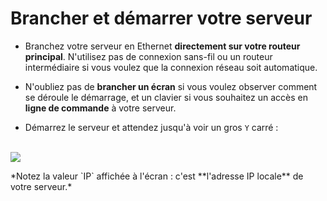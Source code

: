 # Brancher et démarrer votre serveur

* Branchez votre serveur en Ethernet **directement sur votre routeur principal**. N'utilisez pas de connexion sans-fil ou un routeur intermédiaire si vous voulez que la connexion réseau soit automatique.

* N'oubliez pas de **brancher un écran** si vous voulez observer comment se déroule le démarrage, et un clavier si vous souhaitez un accès en **ligne de commande** à votre serveur.

* Démarrez le serveur et attendez jusqu'à voir un gros `Y` carré :

<br>

<div class="text-center"><img src="https://yunohost.org/images/boot_screen.png">

<p markdown="1">
*Notez la valeur `IP` affichée à l'écran : c'est **l'adresse IP locale** de votre serveur.*
</p>

</div>
